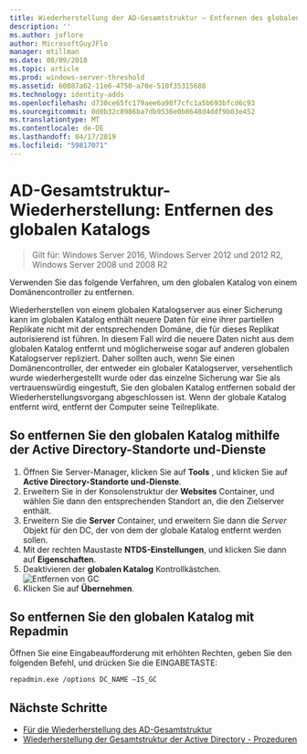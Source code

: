 ```yaml
---
title: Wiederherstellung der AD-Gesamtstruktur – Entfernen des globalen Katalogs
description: ''
ms.author: joflore
author: MicrosoftGuyJFlo
manager: mtillman
ms.date: 08/09/2018
ms.topic: article
ms.prod: windows-server-threshold
ms.assetid: 60087a62-11e6-4750-a70e-510f35315688
ms.technology: identity-adds
ms.openlocfilehash: d730ce65fc179aee6a98f7cfc1a5b693bfcd6c93
ms.sourcegitcommit: 0d0b32c8986ba7db9536e0b8648d4ddf9b03e452
ms.translationtype: MT
ms.contentlocale: de-DE
ms.lasthandoff: 04/17/2019
ms.locfileid: "59817071"
---
```

# <a name="ad-forest-recovery---removing-the-global-catalog"></a>AD-Gesamtstruktur-Wiederherstellung: Entfernen des globalen Katalogs  

>Gilt für: Windows Server 2016, Windows Server 2012 und 2012 R2, Windows Server 2008 und 2008 R2

 Verwenden Sie das folgende Verfahren, um den globalen Katalog von einem Domänencontroller zu entfernen. 
  
 Wiederherstellen von einem globalen Katalogserver aus einer Sicherung kann im globalen Katalog enthält neuere Daten für eine ihrer partiellen Replikate nicht mit der entsprechenden Domäne, die für dieses Replikat autorisierend ist führen. In diesem Fall wird die neuere Daten nicht aus dem globalen Katalog entfernt und möglicherweise sogar auf anderen globalen Katalogserver repliziert. Daher sollten auch, wenn Sie einen Domänencontroller, der entweder ein globaler Katalogserver, versehentlich wurde wiederhergestellt wurde oder das einzelne Sicherung war Sie als vertrauenswürdig eingestuft, Sie den globalen Katalog entfernen sobald der Wiederherstellungsvorgang abgeschlossen ist. Wenn der globale Katalog entfernt wird, entfernt der Computer seine Teilreplikate. 
  
## <a name="to-remove-the-global-catalog-using-active-directory-sites-and-services"></a>So entfernen Sie den globalen Katalog mithilfe der Active Directory-Standorte und-Dienste  
 
1. Öffnen Sie Server-Manager, klicken Sie auf **Tools** , und klicken Sie auf **Active Directory-Standorte und-Dienste**. 
2. Erweitern Sie in der Konsolenstruktur der **Websites** Container, und wählen Sie dann den entsprechenden Standort an, die den Zielserver enthält. 
3. Erweitern Sie die **Server** Container, und erweitern Sie dann die *Server* Objekt für den DC, der von dem der globale Katalog entfernt werden sollen. 
4. Mit der rechten Maustaste **NTDS-Einstellungen**, und klicken Sie dann auf **Eigenschaften**. 
5. Deaktivieren der **globalen Katalog** Kontrollkästchen. 
   ![Entfernen von GC](media/AD-Forest-Recovery-Remove-GC/removegc1.png)
6. Klicken Sie auf **Übernehmen**.
  
## <a name="to-remove-the-global-catalog-using-repadmin"></a>So entfernen Sie den globalen Katalog mit Repadmin  
  
Öffnen Sie eine Eingabeaufforderung mit erhöhten Rechten, geben Sie den folgenden Befehl, und drücken Sie die EINGABETASTE:  

   ```
   repadmin.exe /options DC_NAME –IS_GC  
   ```  

## <a name="next-steps"></a>Nächste Schritte

- [Für die Wiederherstellung des AD-Gesamtstruktur](AD-Forest-Recovery-Guide.md)
- [Wiederherstellung der Gesamtstruktur der Active Directory - Prozeduren](AD-Forest-Recovery-Procedures.md)
